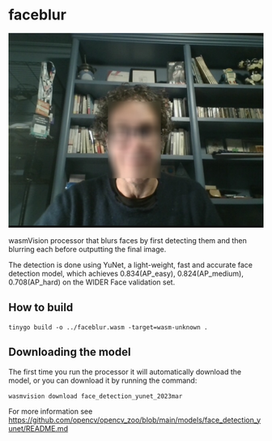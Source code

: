# faceblur

![faceblur](../../images/faceblur-processor.png)

wasmVision processor that blurs faces by first detecting them and then blurring each before outputting the final image. 

The detection is done using YuNet, a light-weight, fast and accurate face detection model, which achieves 0.834(AP_easy), 0.824(AP_medium), 0.708(AP_hard) on the WIDER Face validation set.

## How to build

```shell
tinygo build -o ../faceblur.wasm -target=wasm-unknown .
```

## Downloading the model

The first time you run the processor it will automatically download the model, or you can download it by running the command:

```shell
wasmvision download face_detection_yunet_2023mar
```

For more information see https://github.com/opencv/opencv_zoo/blob/main/models/face_detection_yunet/README.md
